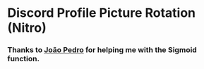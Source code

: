 # Discord Profile Picture Rotation (Nitro)

### Thanks to [João Pedro](https://github.com/wchar-t) for helping me with the Sigmoid function.
